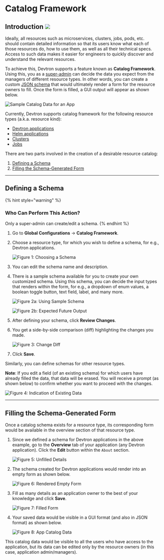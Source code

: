 # Catalog Framework

## Introduction [![](https://devtron-public-asset.s3.us-east-2.amazonaws.com/images/elements/EnterpriseTag.svg)](https://devtron.ai/pricing)

Ideally, all resources such as microservices, clusters, jobs, pods, etc. should contain detailed information so that its users know what each of those resources do, how to use them, as well as all their technical specs. Access to such data makes it easier for engineers to quickly discover and understand the relevant resources.

To achieve this, Devtron supports a feature known as **Catalog Framework**. Using this, you as a [super-admin](../global-configurations/authorization/user-access.md#role-based-access-levels) can decide the data you expect from the managers of different resource types. In other words, you can create a custom <a href="https://json-schema.org/understanding-json-schema/reference" target="_blank">JSON schema</a> that would ultimately render a form for the resource owners to fill. Once the form is filled, a GUI output will appear as shown below.

![Sample Catalog Data for an App](https://devtron-public-asset.s3.us-east-2.amazonaws.com/images/global-configurations/catalog-framework/sample-app-catalog.jpg)

Currently, Devtron supports catalog framework for the following resource types (a.k.a. resource kind):

* [Devtron applications](../../reference/glossary.md#devtron-apps)
* [Helm applications](../../reference/glossary.md#helm-apps)
* [Clusters](../../reference/glossary.md#cluster)
* [Jobs](../../reference/glossary.md#job)

There are two parts involved in the creation of a desirable resource catalog:

1. [Defining a Schema](#defining-a-schema) 
2. [Filling the Schema-Generated Form](#filling-the-schema-generated-form)

---

## Defining a Schema

{% hint style="warning" %}
### Who Can Perform This Action?
Only a super-admin can create/edit a schema.
{% endhint %}


1. Go to **Global Configurations** → **Catalog Framework**.

2. Choose a resource type, for which you wish to define a schema, for e.g., Devtron applications.

    ![Figure 1: Choosing a Schema](https://devtron-public-asset.s3.us-east-2.amazonaws.com/images/global-configurations/catalog-framework/catalog-framework.jpg)

3. You can edit the schema name and description.

4. There is a sample schema available for you to create your own customized schema. Using this schema, you can decide the input types that renders within the form, for e.g., a dropdown of enum values, a boolean toggle button, text field, label, and many more.

    ![Figure 2a: Using Sample Schema](https://devtron-public-asset.s3.us-east-2.amazonaws.com/images/global-configurations/catalog-framework/schema.jpg)

    ![Figure 2b: Expected Future Output](https://devtron-public-asset.s3.us-east-2.amazonaws.com/images/global-configurations/catalog-framework/rendering.jpg)

5. After defining your schema, click **Review Changes**.

6. You get a side-by-side comparison (diff) highlighting the changes you made.

    ![Figure 3: Change Diff](https://devtron-public-asset.s3.us-east-2.amazonaws.com/images/global-configurations/catalog-framework/changed-schema.jpg)

7. Click **Save**.

Similarly, you can define schemas for other resource types.

**Note**: If you edit a field (of an existing schema) for which users have already filled the data, that data will be erased. You will receive a prompt (as shown below) to confirm whether you want to proceed with the changes.

![Figure 4: Indication of Existing Data](https://devtron-public-asset.s3.us-east-2.amazonaws.com/images/global-configurations/catalog-framework/existing-filled-data.jpg)


---

## Filling the Schema-Generated Form

Once a catalog schema exists for a resource type, its corresponding form would be available in the overview section of that resource type. 

1. Since we defined a schema for Devtron applications in the above example, go to the **Overview** tab of your application (any Devtron application). Click the **Edit** button within the `About` section.

    ![Figure 5: Unfilled Details](https://devtron-public-asset.s3.us-east-2.amazonaws.com/images/global-configurations/catalog-framework/app-overview.jpg)

2. The schema created for Devtron applications would render into an empty form as shown below.

    ![Figure 6: Rendered Empty Form](https://devtron-public-asset.s3.us-east-2.amazonaws.com/images/global-configurations/catalog-framework/edit-catalog.jpg)

3. Fill as many details as an application owner to the best of your knowledge and click **Save**.

    ![Figure 7: Filled Form](https://devtron-public-asset.s3.us-east-2.amazonaws.com/images/global-configurations/catalog-framework/filled-catalog.jpg)

4. Your saved data would be visible in a GUI format (and also in JSON format) as shown below.

    ![Figure 8: App Catalog Data](https://devtron-public-asset.s3.us-east-2.amazonaws.com/images/global-configurations/catalog-framework/gui-app-catalog.jpg)

This catalog data would be visible to all the users who have access to the application, but its data can be edited only by the resource owners (in this case, application admin/managers).







